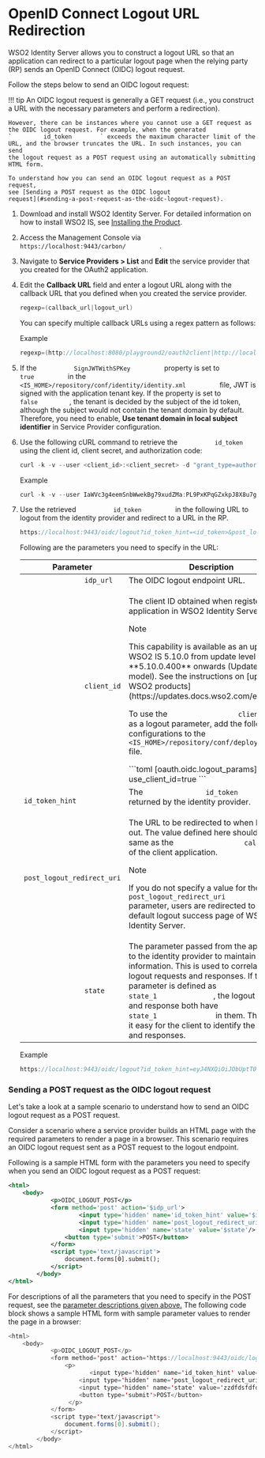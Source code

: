 # OpenID Connect Logout URL Redirection

WSO2 Identity Server allows you to construct a logout URL so that an
application can redirect to a particular logout page when the relying
party (RP) sends an OpenID Connect (OIDC) logout request.

Follow the steps below to send an OIDC logout request:

!!! tip
    An OIDC logout request is generally a GET request (i.e., you construct a
    URL with the necessary parameters and perform a redirection).
    
    However, there can be instances where you cannot use a GET request as
    the OIDC logout request. For example, when the generated
    `         id_token        ` exceeds the maximum character limit of the
    URL, and the browser truncates the URL. In such instances, you can send
    the logout request as a POST request using an automatically submitting
    HTML form.
    
    To understand how you can send an OIDC logout request as a POST request,
    see [Sending a POST request as the OIDC logout
    request](#sending-a-post-request-as-the-oidc-logout-request).
    

1.  Download and install WSO2 Identity Server. For detailed information
    on how to install WSO2 IS, see [Installing the
    Product](../../setup/installing-the-product).

2.  Access the Management Console via
    `           https://localhost:9443/carbon/          ` .

3.  Navigate to **Service Providers \> List** and **Edit** the service
    provider that you created for the OAuth2 application.
4.  Edit the **Callback URL** field and enter a logout URL along with
    the callback URL that you defined when you created the service
    provider.

    ``` java
    regexp=(callback_url|logout_url)
    ```

    You can specify multiple callback URLs using a regex pattern as
    follows:

    Example

    ``` java
    regexp=(http://localhost:8080/playground2/oauth2client|http://localhost:8080/playground2/logout)
    ```

5.  If the `           SignJWTWithSPKey          ` property is set to
    `           true          ` in the
    `           <IS_HOME>/repository/conf/identity/identity.xml          `
    file, JWT is signed with the application tenant key. If the property
    is set to `           false          `, the tenant is decided by
    the subject of the id token, although the subject would not contain
    the tenant domain by default. Therefore, you need to enable, **Use
    tenant domain in local subject identifier** in Service Provider
    configuration.

6.  Use the following cURL command to retrieve the
    `           id_token          ` using the client id, client secret,
    and authorization code:

    ``` java
    curl -k -v --user <client_id>:<client_secret> -d "grant_type=authorization_code&code=<authorization_code>&redirect_uri=http://localhost:8080/playground2/oauth2client" https://localhost:9443/oauth2/token
    ```

    Example

    ``` java
    curl -k -v --user IaWVc3g4eemSnbWwekBg79xudZMa:PL9PxKPqGZxkpJ8X8u7g8pA_ruoa -d "grant_type=authorization_code&code=ac1b2e9e-d8d0-3f42-bdd4-dc7aab45b5dc&redirect_uri=http://localhost:8080/playground2/oauth2client" https://localhost:9443/oauth2/token
    ```

7.  Use the retrieved `           id_token          ` in the following
    URL to logout from the identity provider and redirect to a URL in
    the RP.

    ``` java
    https://localhost:9443/oidc/logout?id_token_hint=<id_token>&post_logout_redirect_uri=<redirect URI>&state=<state>
    ```
      
    Following are the parameters you need to specify in the URL:
    <a name="parameters"></a>
    <table>
    <thead>
    <tr class="header">
    <th>Parameter</th>
    <th>Description</th>
    <th>Required</th>
    </tr>
    </thead>
    <tbody>
    <tr class="odd">
    <td><code>               idp_url              </code></td>
    <td>The OIDC logout endpoint URL.</td>
    <td>Yes</td>
    </tr>
    <tr class="even">
    <td><code>               client_id              </code></td>
    <td><div class="content-wrapper">
    <p>The client ID obtained when registering the application in WSO2 Identity Server.</p>
    <div class="admonition note">
	<p class="admonition-title">Note</p>
    <p>This capability is available as an update in WSO2 IS 5.10.0 from update level **5.10.0.400** onwards (Updates 2.0 model). See the instructions on [updating WSO2 products](https://updates.docs.wso2.com/en/latest/).</p>
    <p>To use the <code>                 client_id                </code> as a logout parameter, add the following configurations to the <code>                 &lt;IS_HOME&gt;/repository/conf/deployment.toml                </code> file.</p>
    ```toml
    [oauth.oidc.logout_params]
    use_client_id=true
    ```
    </div>
    </div></td>
    <td>Yes (if the <code>                 id_token_hint                </code> is not included)</td>
    </tr>
    <tr class="odd">
    <td><code>               id_token_hint              </code></td>
    <td>The <code>               id_token              </code> returned by the identity provider.</td>
    <td>Yes</td>
    </tr>
    <tr class="even">
    <td><code>               post_logout_redirect_uri              </code></td>
    <td><div class="content-wrapper">
    <p>The URL to be redirected to when logging out. The value defined here should be the same as the <code>                 callbackURI                </code> of the client application.</p>
    <div class="admonition note">
	<p class="admonition-title">Note</p>
    <p>If you do not specify a value for the <code>                 post_logout_redirect_uri                </code> parameter, users are redirected to the default logout success page of WSO2 Identity Server.</p>
    </div>
    </div></td>
    <td>Yes</td>
    </tr>
    <tr class="odd">
    <td><code>               state              </code></td>
    <td>The parameter passed from the application to the identity provider to maintain any state information. This is used to correlate the logout requests and responses. If the state parameter is defined as <code>               state_1              </code>, the logout request and response both have <code>               state_1              </code> in them. This makes it easy for the client to identify the request and responses.</td>
    <td>No</td>
    </tr>
    </tbody>
    </table>

    Example

    ``` java
    https://localhost:9443/oidc/logout?id_token_hint=eyJ4NXQiOiJObUptT0dVeE16WmxZak0yWkRSaE5UWmxZVEExWXpkaFpUUmlPV0UwTldJMk0ySm1PVGMxWkEiLCJraWQiOiJkMGVjNTE0YTMyYjZmODhjMGFiZDEyYTI4NDA2OTliZGQzZGViYTlkIiwiYWxnIjoiUlMyNTYifQ.eyJhdF9oYXNoIjoiWVZwM3JsX21vOThvVURveUMyNVJQZyIsInN1YiI6ImFkbWluIiwiYXVkIjpbIklhV1ZjM2c0ZWVtU25iV3dla0JnNzl4dWRaTWEiXSwiYXpwIjoiSWFXVmMzZzRlZW1TbmJXd2VrQmc3OXh1ZFpNYSIsImF1dGhfdGltZSI6MTUwNDU5NDUyNCwiaXNzIjoiaHR0cHM6XC9cL2xvY2FsaG9zdDo5NDQzXC9vYXV0aDJcL3Rva2VuIiwiZXhwIjoxNTA0NTk4MTUxLCJpYXQiOjE1MDQ1OTQ1NTF9.KfLa7_QkhJ3yZ1gfv6ZVh6bNkeQB1wUVp914Ek4MVnS-kXkJvBBqe6wqamp3RezNgRxsW59M-GKJUymJjalBGHPu3IglyssiubWOlXlAtkAL13n3B1tpWYwbkgkarI5elmxTwRU4yqsCRbu4T77sWmiIhTtnPEEyBMkhuQioU68&post_logout_redirect_uri=http://localhost:8080/playground2/logout&state=state_1
    ```

### Sending a POST request as the OIDC logout request

Let's take a look at a sample scenario to understand how to send an OIDC
logout request as a POST request.

Consider a scenario where a service provider builds an HTML page with
the required parameters to render a page in a browser. This scenario
requires an OIDC logout request sent as a POST request to the logout
endpoint.

Following is a sample HTML form with the parameters you need to specify
when you send an OIDC logout request as a POST request:

``` xml
<html>
    <body>
            <p>OIDC_LOGOUT_POST</p>
            <form method='post' action='$idp_url'>
                    <input type='hidden' name='id_token_hint' value='$id_token'/>
                    <input type='hidden' name='post_logout_redirect_uri' value='$callback'/>
                    <input type='hidden' name='state' value='$state'/>
                <button type='submit'>POST</button>
            </form>
            <script type='text/javascript'>
                document.forms[0].submit();
            </script>
        </body>
</html>
```

For descriptions of all the parameters that you need to specify in the
POST request, see the [parameter descriptions given above.](#parameters)
The following code block shows a sample HTML form with sample parameter values to render
the page in a browser:

``` java
<html>
    <body>
            <p>OIDC_LOGOUT_POST</p>
            <form method='post' action='https://localhost:9443/oidc/logout'>
                <p>
                       <input type='hidden' name='id_token_hint' value='eyJ4NXQiOiJObUptT0dVeE16WmxZak0yWkRSaE5UWmxZVEExWXpkaFpUUmlPV0UwTldJMk0ySm1PVGMxWkEiLCJraWQiOiJkMGVjNTE0YTMyYjZmODhjMGFiZDEyYTI4NDA2OTliZGQzZGViYTlkIiwiYWxnIjoiUlMyNTYifQ.eyJzdWIiOiJhZG1pbiIsImF1ZCI6WyJuNUFndEFqRmhUZXVybjE4MzhqaTMwbWhUbUFhIl0sImF6cCI6Im41QWd0QWpGaFRldXJuMTgzOGppMzBtaFRtQWEiLCJhdXRoX3RpbWUiOjE1MjIwNTI4NDYsImlzcyI6Imh0dHBzOlwvXC9sb2NhbGhvc3Q6OTQ0M1wvb2F1dGgyXC90b2tlbiIsImV4cCI6MTUyMjA1NjQ0Nywibm9uY2UiOiIxMjMzNDIzNCIsImlhdCI6MTUyMjA1Mjg0N30.g2oSoC_D88XBjN81Lgx0DmOFELO_lXVXTu2YwbZOQGiCJyJLCjwW_Q0UJimBG-ZZIJo5sPj5yrHi5wB9r-Dkr_9QOsgQc7YpiZ0hGw3x53tttxaA655kHuZCsFSJDY7nIsfH-d9Yhi-p4arfdwrrMpcvkwVoLwca1M3-1j9v3LU'/>
                    <input type='hidden' name='post_logout_redirect_uri' value='https://localhost/callback'/>
                    <input type='hidden' name='state' value='zzdfdsfdfdfd'/>
                    <button type='submit'>POST</button>
                 </p>
            </form>
            <script type='text/javascript'>
                document.forms[0].submit();
            </script>
        </body>
</html>
```
